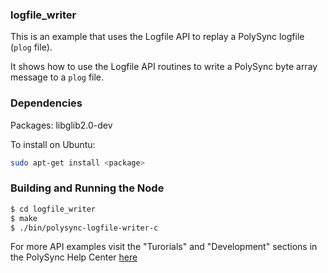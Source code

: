### logfile_writer

This is an example that uses the Logfile API to replay a PolySync logfile (`plog` file).

It shows how to use the Logfile API routines to write a PolySync byte array message to a `plog` file.

### Dependencies

Packages: libglib2.0-dev

To install on Ubuntu: 

```bash
sudo apt-get install <package>
```

### Building and Running the Node

```bash
$ cd logfile_writer
$ make
$ ./bin/polysync-logfile-writer-c 
```

For more API examples visit the "Turorials" and "Development" sections in the PolySync Help Center [here](https://help.polysync.io/articles/)
